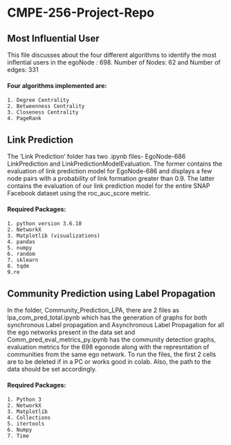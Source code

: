 # CMPE-256-Project-Repo
## Most Influential User
This file discusses about the four different algorithms to identify the most inflential users in the egoNode : 698.
Number of Nodes: 62 and
Number of edges: 331

#### Four algorithms implemented are:
    1. Degree Centrality
    2. Betweenness Centrality
    3. Closeness Centrality
    4. PageRank

## Link Prediction
The ‘Link Prediction’ folder has two .ipynb files- EgoNode-686 LinkPrediction and LinkPredictionModelEvaluation. The former contains the evaluation of link prediction model for EgoNode-686 and displays a few node pairs with a probability of link formation greater than 0.9. The latter contains the evaluation of our link prediction model for the entire SNAP Facebook dataset using the roc_auc_score metric.

#### Required Packages: 
    1. python version 3.6.10
    2. NetworkX
    3. Matplotlib (visualizations)
    4. pandas
    5. numpy
    6. random
    7. sklearn
    8. tqdm
    9.re

## Community Prediction using Label Propagation

In the folder, Community_Prediction_LPA, there are 2 files as lpa_com_pred_total.ipynb which has the generation of graphs for both synchronous Label propagation and Asynchronous Label Propagation for all the ego networks present in the data set and Comm_pred_eval_metrics_py.ipynb has the community detection graphs, evaluation metrics for the 698 egonode along with the represntation of communities from the same ego network. 
To run the files, the first 2 cells are to be deleted if in a PC or works good in colab. Also, the path to the data should be set accordingly.

#### Required Packages:
    1. Python 3
    2. NetworkX
    3. Matplotlib
    4. Collections
    5. itertools
    6. Numpy
    7. Time
